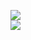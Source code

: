 [![](https://img.shields.io/badge/Made%20With-Github%20Spray-lightgrey.svg?style=for-the-badge&logo=github)](https://github.com/Annihil/github-spray#6436)  
[![](https://i.imgur.com/2DrTn0Z.gif)](https://github.com/Annihil/github-spray)